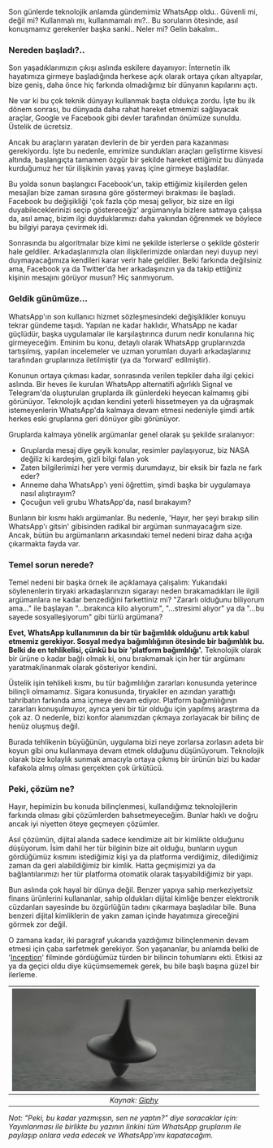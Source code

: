 Son günlerde teknolojik anlamda gündemimiz WhatsApp oldu.. Güvenli mi, değil mi? Kullanmalı mı, kullanmamalı mı?.. Bu soruların ötesinde, asıl konuşmamız gerekenler başka sanki.. Neler mi? Gelin bakalım.. 

### Nereden başladı?.. 
Son yaşadıklarımızın çıkışı aslında eskilere dayanıyor: İnternetin ilk hayatımıza girmeye başladığında herkese açık olarak ortaya çıkan altyapılar, bize geniş, daha önce hiç farkında olmadığımız bir dünyanın kapılarını açtı. 

Ne var ki bu çok teknik dünyayı kullanmak başta oldukça zordu. İşte bu ilk dönem sonrası, bu dünyada daha rahat hareket etmemizi sağlayacak araçlar, Google ve Facebook gibi devler tarafından önümüze sunuldu. Üstelik de ücretsiz. 

Ancak bu araçların yaratan devlerin de bir yerden para kazanması gerekiyordu. İşte bu nedenle, emrimize sundukları araçları geliştirme kisvesi altında, başlangıçta tamamen özgür bir şekilde hareket ettiğimiz bu dünyada kurduğumuz her tür ilişikinin  yavaş yavaş içine girmeye başladılar. 

Bu yolda sonun başlangıcı Facebook'un, takip ettiğimiz kişilerden gelen mesajları bize zaman sırasına göre göstermeyi bırakması ile başladı. Facebook bu değişikliği  'çok fazla çöp mesaj geliyor, biz size en ilgi duyabileceklerinizi seçip göstereceğiz' argümanıyla bizlere satmaya çalışsa da, asıl amaç, bizim ilgi duyduklarımızı daha yakından öğrenmek ve böylece bu bilgiyi paraya çevirmek idi.  

Sonrasında bu algoritmalar bize kimi ne şekilde isterlerse o şekilde gösterir hale geldiler. Arkadaşlarımızla olan ilişkilerimizde onlardan neyi duyup neyi duymayacağımıza kendileri karar verir hale geldiler. Belki farkında değilsiniz ama, Facebook ya da Twitter'da her arkadaşınızın ya da takip ettiğiniz kişinin mesajını görüyor musun? Hiç sanmıyorum.

### Geldik günümüze... 
WhatsApp'ın son kullanıcı hizmet sözleşmesindeki değişiklikler konuyu tekrar gündeme taşıdı. Yapılan ne kadar haklıdır, WhatsApp ne kadar güçlüdür, başka uygulamalar ile karşılaştırınca durum nedir konularına hiç girmeyeceğim. Eminim bu konu, detaylı olarak WhatsApp gruplarınızda tartışılmış, yapılan incelemeler ve uzman yorumları duyarlı arkadaşlarınız tarafından gruplarınıza iletilmiştir (ya da 'forward' edilmiştir). 

Konunun ortaya çıkması kadar, sonrasında verilen tepkiler daha ilgi çekici aslında. Bir heves ile kurulan WhatsApp alternatifi ağırlıklı Signal ve Telegram'da oluşturulan gruplarda ilk günlerdeki heyecan kalmamış gibi görünüyor. Teknolojik açıdan kendini yeterli hissetmeyen ya da uğraşmak istemeyenlerin WhatsApp'da kalmaya devam etmesi nedeniyle şimdi artık herkes eski gruplarına geri dönüyor gibi görünüyor. 

Gruplarda kalmaya yönelik argümanlar genel olarak şu şekilde sıralanıyor: 
- Gruplarda mesaj diye geyik konular, resimler paylaşıyoruz, biz NASA değiliz ki kardeşim, gizli bilgi falan yok
- Zaten bilgilerimizi her yere vermiş durumdayız, bir eksik bir fazla ne fark eder?
- Anneme daha WhatsApp'ı yeni öğrettim, şimdi başka bir uygulamaya nasıl alıştırayım?
- Çocuğun veli grubu WhatsApp'da, nasıl bırakayım?

Bunların bir kısmı haklı argümanlar. Bu nedenle, 'Hayır, her şeyi bırakıp silin WhatsApp'ı gitsin' gibisinden radikal bir argüman sunmayacağım size. Ancak, bütün bu argümanların arkasındaki temel nedeni biraz daha açığa çıkarmakta fayda var. 

### Temel sorun nerede?

Temel nedeni bir başka örnek ile açıklamaya çalışalım: Yukarıdaki söylenenlerin tiryaki arkadaşlarınızın sigarayı neden bırakamadıkları ile ilgili argümanlara ne kadar benzediğini farkettiniz mi? "Zararlı olduğunu biliyorum ama..." ile başlayan "...bırakınca kilo alıyorum", "...stresimi alıyor" ya da  "...bu sayede sosyalleşiyorum" gibi türlü argümana?

**Evet, WhatsApp kullanımının da bir tür bağımlılık olduğunu artık kabul etmemiz gerekiyor. Sosyal medya bağımlılığının ötesinde bir bağımlılık bu. Belki de en tehlikelisi, çünkü bu bir 'platform bağımlılığı'.** Teknolojik olarak bir ürüne o kadar bağlı olmak ki, onu bırakmamak için her tür argümanı yaratmak/inanmak olarak gösteriyor kendini.  

Üstelik işin tehlikeli kısmı, bu tür bağımlılığın zararları konusunda yeterince bilinçli olmamamız. Sigara konusunda, tiryakiler en azından yarattığı tahribatın farkında ama içmeye devam ediyor. Platform bağımlılığının zararları konuşulmuyor, ayrıca yeni bir tür olduğu için yapılmış araştırma da çok az. O nedenle, bizi konfor alanımızdan çıkmaya zorlayacak bir bilinç de henüz oluşmuş değil. 

Burada tehlikenin büyüğünün, uygulama bizi neye zorlarsa zorlasın adeta bir koyun gibi onu kullanmaya devam etmek olduğunu düşünüyorum. Teknolojik olarak bize kolaylık sunmak amacıyla ortaya çıkmış bir ürünün bizi bu kadar kafakola almış olması gerçekten çok ürkütücü. 

### Peki, çözüm ne?
Hayır, hepimizin bu konuda bilinçlenmesi, kullandığımız teknolojilerin farkında olması gibi çözümlerden bahsetmeyeceğim. Bunlar haklı ve doğru ancak iyi niyetten öteye geçmeyen çözümler. 

Asıl çözümün, dijital alanda sadece kendimize ait bir kimlikte olduğunu düşüyorum. İsim dahil her tür bilginin bize ait olduğu, bunların uygun gördüğümüz kısmını istediğimiz kişi ya da platforma verdiğimiz, dilediğimiz zaman da geri alabildiğimiz bir kimlik. Hatta geçmişimizi ya da bağlantılarımızı her tür platforma otomatik olarak taşıyabildiğimiz bir yapı. 

Bun aslında çok hayal bir dünya değil. Benzer yapıya sahip merkeziyetsiz finans ürünlerini kullananlar, sahip oldukları dijital kimliğe benzer elektronik cüzdanları sayesinde bu özgürlüğün tadını çıkarmaya başladılar bile. Buna benzeri dijital kimliklerin de yakın zaman içinde hayatımıza gireceğini görmek zor değil. 

O zamana kadar, iki paragraf yukarıda yazdığımız bilinçlenmenin devam etmesi için çaba sarfetmek gerekiyor. Son yaşananlar, bu anlamda belki de '[Inception](https://www.imdb.com/title/tt1375666/)' filminde gördüğümüz türden bir bilincin tohumlarını ekti. Etkisi az ya da geçici oldu diye küçümsememek gerek, bu bile başlı başına güzel bir ilerleme. 

| ![inception](/assets/inception.gif)|
|:--:| 
| *Kaynak: [Giphy](http://gph.is/1syOaQ3)*|

*Not: "Peki, bu kadar yazmışsın, sen ne yaptın?" diye soracaklar için: Yayınlanması ile birlikte bu yazının linkini tüm WhatsApp gruplarım ile paylaşıp onlara veda edecek ve WhatsApp'ımı kapatacağım.*
